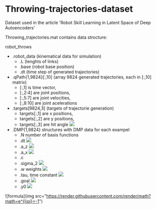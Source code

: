 # Throwing-trajectories-dataset
Dataset used in the article 'Robot Skill Learning in Latent Space of Deep Autoencoders'

Throwing_trajectories.mat contains data strocture:

robot_throws
* .robot_data (kinematical data for simulation)
    * .L   (lenghts of links) 
    * .base    (robot base position)
    * .dt  (time step of generated trajectories)
* .qPath{1,9824}[:,10] (array 9824 generated trajectories, each in [:,10] matrix)
    * [:,1] is time vector,
    * [:,2:4] are joint positions, 
    * [:,5:7] are joint velocities, 
    * [:,8:10] are joint acelerations
* .targets[9824,3] (targets of trajectorie generation) 
    * targets[:,1] are x positions, 
    * targets[:,2] are y positions, 
    * targets[:,3] are hit angle <img src="https://render.githubusercontent.com/render/math?math=\alpha">
* .DMP{1,9824} structures with DMP data for each exampel
    * .N number of basis functions
    * .dt <img src="https://render.githubusercontent.com/render/math?math=dt">
    * .a_z <img src="https://render.githubusercontent.com/render/math?math=\alpha_z">
    * .a_x <img src="https://render.githubusercontent.com/render/math?math=\alpha_x">
    * .c
    * .sigma_2 <img src="https://render.githubusercontent.com/render/math?math=\sigma^2">
    * .w weights <img src="https://render.githubusercontent.com/render/math?math=w">
    * .tau, time constant <img src="https://render.githubusercontent.com/render/math?math=\tau">  
    * .goal <img src="https://render.githubusercontent.com/render/math?math=g">
    * .y0 <img src="https://render.githubusercontent.com/render/math?math=y_0">


![formula](img src="https://render.githubusercontent.com/render/math?math=e^{i\pi}=-1")
